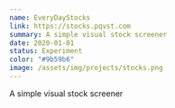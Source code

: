 ```yaml
---
name: EveryDayStocks
link: https://stocks.pqvst.com
summary: A simple visual stock screener
date: 2020-01-01
status: Experiment
color: "#9b59b6"
image: /assets/img/projects/stocks.png
---
```


A simple visual stock screener
